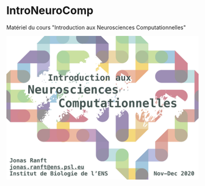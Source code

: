 # IntroNeuroComp
Matériel du cours "Introduction aux Neurosciences Computationnelles"

![](title_slide.jpg)
